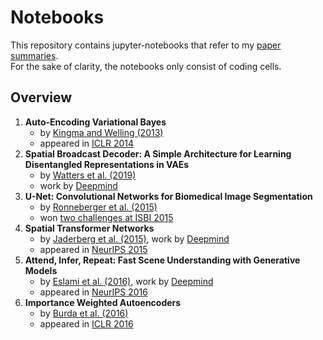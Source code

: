 # Notebooks

This repository contains jupyter-notebooks that refer to my [paper summaries](https://borea17.github.io/paper_summaries/).   
For the sake of clarity, the notebooks only consist of coding cells.

## Overview

1. **Auto-Encoding Variational Bayes**
    * by [Kingma and Welling (2013)](https://arxiv.org/abs/1312.6114)
    * appeared in [ICLR 2014](https://www.youtube.com/watch?v=rjZL7aguLAs)
2. **Spatial Broadcast Decoder: A Simple Architecture for Learning Disentangled Representations in VAEs**
    * by [Watters et al. (2019)](https://arxiv.org/abs/1312.6114)
    * work by [Deepmind](https://deepmind.com/research/publications/spatial-broadcast-decoder-simple-architecture-learning-disentangled-representations-vaes)
3. **U-Net: Convolutional Networks for Biomedical Image Segmentation**
    * by [Ronneberger et al. (2015)](https://arxiv.org/abs/1505.04597)
    * won [two challenges at ISBI 2015](https://lmb.informatik.uni-freiburg.de/people/ronneber/isbi2015/)
4. **Spatial Transformer Networks**
    * by [Jaderberg et al. (2015)](https://arxiv.org/abs/1506.02025), work by [Deepmind](https://deepmind.com/research/publications/spatial-transformer-networks)
    * appeared in [NeurIPS 2015](https://papers.nips.cc/paper/5854-spatial-transformer-networks)
5. **Attend, Infer, Repeat: Fast Scene Understanding with Generative Models**
    * by [Eslami et al. (2016)](https://arxiv.org/abs/1603.08575), work by [Deepmind](https://deepmind.com/research/publications/attend-infer-repeat-fast-scene-understanding-generative-models)
    * appeared in [NeurIPS 2016](https://papers.nips.cc/paper/2016/file/52947e0ade57a09e4a1386d08f17b656-Paper.pdf)
6. **Importance Weighted Autoencoders**
    * by [Burda et al. (2016)](https://arxiv.org/abs/1509.00519)
    * appeared in [ICLR 2016](https://iclr.cc/archive/www/doku.php%3Fid=iclr2016:main.html)
